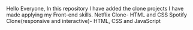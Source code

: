 Hello Everyone, In this repository I have added the clone projects I have made applying my Front-end skills. 
Netflix Clone- HTML and CSS
Spotify Clone(responsive and interactive)- HTML, CSS and JavaScript
